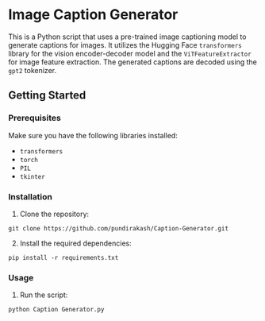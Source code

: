 # Image Caption Generator

This is a Python script that uses a pre-trained image captioning model to generate captions for images. It utilizes the Hugging Face `transformers` library for the vision encoder-decoder model and the `ViTFeatureExtractor` for image feature extraction. The generated captions are decoded using the `gpt2` tokenizer.

## Getting Started

### Prerequisites

Make sure you have the following libraries installed:

- `transformers`
- `torch`
- `PIL`
- `tkinter`

### Installation

1. Clone the repository:

```shell
git clone https://github.com/pundirakash/Caption-Generator.git
```

2. Install the required dependencies:

```
pip install -r requirements.txt
```

### Usage

1. Run the script:

```
python Caption Generator.py
```

